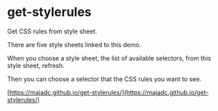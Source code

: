# get-stylerules
Get CSS rules from style sheet.

There are five style sheets linked to this demo.

When you choose a style sheet, the list of available selectors, from this style sheet, refresh.

Then you can choose a selector that the CSS rules you want to see.

[https://majadc.github.io/get-stylerules/](https://majadc.github.io/get-stylerules/)
